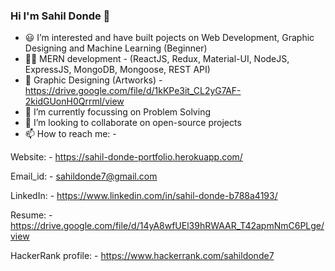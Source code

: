 ### Hi I'm Sahil Donde 👋

- 😃 I’m interested and have built pojects on Web Development, Graphic Designing and Machine Learning (Beginner)
- 👨‍💻 MERN development - (ReactJS, Redux, Material-UI, NodeJS, ExpressJS, MongoDB, Mongoose, REST API)
- 🎨 Graphic Designing (Artworks) - https://drive.google.com/file/d/1kKPe3it_CL2yG7AF-2kidGUonH0Qrrml/view
- 🌱 I’m currently focussing on Problem Solving
- 🤝 I’m looking to collaborate on open-source projects
- 📫 How to reach me: -

Website: - https://sahil-donde-portfolio.herokuapp.com/

Email_id: - sahildonde7@gmail.com

LinkedIn: - https://www.linkedin.com/in/sahil-donde-b788a4193/

Resume: - https://drive.google.com/file/d/14yA8wfUEl39hRWAAR_T42apmNmC6PLge/view

HackerRank profile: - https://www.hackerrank.com/sahildonde7
